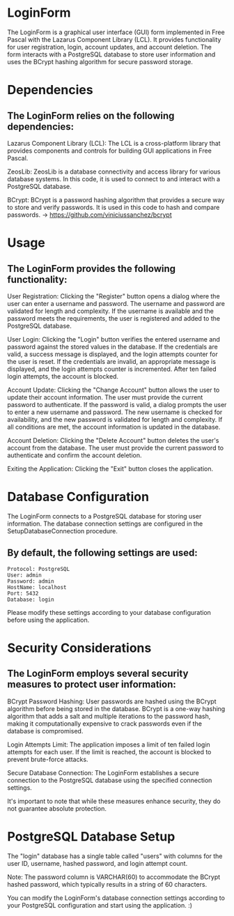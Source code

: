 # LoginForm

The LoginForm is a graphical user interface (GUI) form implemented in Free Pascal with the Lazarus Component Library (LCL). It provides functionality for user registration, login, account updates, and account deletion. The form interacts with a PostgreSQL database to store user information and uses the BCrypt hashing algorithm for secure password storage.

# Dependencies

## The LoginForm relies on the following dependencies:

Lazarus Component Library (LCL): The LCL is a cross-platform library that provides components and controls for building GUI applications in Free Pascal.

ZeosLib: ZeosLib is a database connectivity and access library for various database systems. In this code, it is used to connect to and interact with a PostgreSQL database.

BCrypt: BCrypt is a password hashing algorithm that provides a secure way to store and verify passwords. It is used in this code to hash and compare passwords.
-> https://github.com/viniciussanchez/bcrypt

# Usage

## The LoginForm provides the following functionality:

User Registration: Clicking the "Register" button opens a dialog where the user can enter a username and password. The username and password are validated for length and complexity. If the username is available and the password meets the requirements, the user is registered and added to the PostgreSQL database.

User Login: Clicking the "Login" button verifies the entered username and password against the stored values in the database. If the credentials are valid, a success message is displayed, and the login attempts counter for the user is reset. If the credentials are invalid, an appropriate message is displayed, and the login attempts counter is incremented. After ten failed login attempts, the account is blocked.

Account Update: Clicking the "Change Account" button allows the user to update their account information. The user must provide the current password to authenticate. If the password is valid, a dialog prompts the user to enter a new username and password. The new username is checked for availability, and the new password is validated for length and complexity. If all conditions are met, the account information is updated in the database.

Account Deletion: Clicking the "Delete Account" button deletes the user's account from the database. The user must provide the current password to authenticate and confirm the account deletion.

Exiting the Application: Clicking the "Exit" button closes the application.

# Database Configuration

The LoginForm connects to a PostgreSQL database for storing user information. The database connection settings are configured in the SetupDatabaseConnection procedure. 

## By default, the following settings are used:

    Protocol: PostgreSQL
    User: admin
    Password: admin
    HostName: localhost
    Port: 5432
    Database: login

Please modify these settings according to your database configuration before using the application.

# Security Considerations

## The LoginForm employs several security measures to protect user information:

BCrypt Password Hashing: User passwords are hashed using the BCrypt algorithm before being stored in the database. BCrypt is a one-way hashing algorithm that adds a salt and multiple iterations to the password hash, making it computationally expensive to crack passwords even if the database is compromised.

Login Attempts Limit: The application imposes a limit of ten failed login attempts for each user. If the limit is reached, the account is blocked to prevent brute-force attacks.

Secure Database Connection: The LoginForm establishes a secure connection to the PostgreSQL database using the specified connection settings.

It's important to note that while these measures enhance security, they do not guarantee absolute protection.

# PostgreSQL Database Setup

The "login" database has a single table called "users" with columns for the user ID, username, hashed password, and login attempt count.

Note: The password column is VARCHAR(60) to accommodate the BCrypt hashed password, which typically results in a string of 60 characters.
	
You can modify the LoginForm's database connection settings according to your PostgreSQL configuration and start using the application. :)
